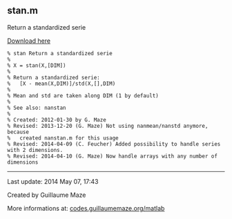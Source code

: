 ## stan.m ##
Return a standardized serie

[Download here](http://guillaumemaze.googlecode.com/svn/trunk/matlab/codes/statistics/stan.m)

```
% stan Return a standardized serie
%
% X = stan(X,[DIM])
% 
% Return a standardized serie:
%	[X - mean(X,DIM)]/std(X,[],DIM)
% 
% Mean and std are taken along DIM (1 by default)
% 
% See also: nanstan
% 
% Created: 2012-01-30 by G. Maze
% Revised: 2013-12-20 (G. Maze) Not using nanmean/nanstd anymore, because
% 	created nanstan.m for this usage
% Revised: 2014-04-09 (C. Feucher) Added possibility to handle series with 2 dimensions.
% Revised: 2014-04-10 (G. Maze) Now handle arrays with any number of dimensions
```

---

Last update: 2014 May 07, 17:43

Created by Guillaume Maze

More informations at: [codes.guillaumemaze.org/matlab](http://codes.guillaumemaze.org/matlab)